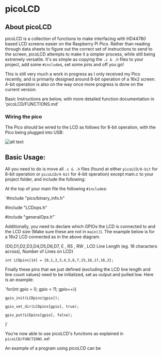 # picoLCD

## About picoLCD
picoLCD is a collection of functions to make interfacing with HD44780 based LCD screens easier
on the Raspberry Pi Pico. Rather than reading through data sheets to figure out the correct set
of instructions to send to the screen, picoLCD attempts to make it a simpler process, while still being
extremely versatile. It's as simple as copying the `.c & .h` files to your project, add some
`#include`s, set some pins and off you go!

This is still very much a work in progress as I only received my Pico recently, and is primarily
designed around 8-bit operation of a 16x2 screen. 4-bit operation is also on the way once more progress is done on the current version.

Basic Instructions are below, with more detailed function documentation in 'picoLCD/FUNCTIONS.md'

### Wiring the pico

The Pico should be wired to the LCD as follows for 8-bit operation, with the Pico being plugged
into USB:

![alt text](https://raw.githubusercontent.com/zadi15/picoLCD/main/imgs/picoLCD.png)

## Basic Usage:

All you need to do is move all `.c & .h` files (found at either `picoLCD/8-bit` for 8-bit operation or `picoLCD/4-bit` for 4-bit operation) except main.c to your project folder, and include the following:

At the top of your main file the following `#include`s:

`#include "pico/binary_info.h"

#include "LCDops.h"

#include "generalOps.h"`

Additionally, you need to declare which GPIOs the LCD is connected to and the LCD size (Make sure these are not in `main()`). The example below is for a 16x2 LCD connected as in the above diagram.

{D0,D1,D2,D3,D4,D5,D6,D7, E , RS , RW , LCD Line Length (eg. 16 characters across), Number of Lines on LCD}

`int LCDpins[14] = {0,1,2,3,4,5,6,7,15,16,17,16,2};`

Finally these pins that we just defined (excluding the LCD line length and line count values) need to be initialized, set as output and pulled low. Here is an example:

`for(int gpio = 0; gpio < 11; gpio++){

    gpio_init(LCDpins[gpio]);

    gpio_set_dir(LCDpins[gpio], true);

    gpio_put(LCDpins[gpio], false);

}`

You're now able to use picoLCD's functions as explained in `picoLCD/FUNCTIONS.md`!

An example of a program using picoLCD can be  
